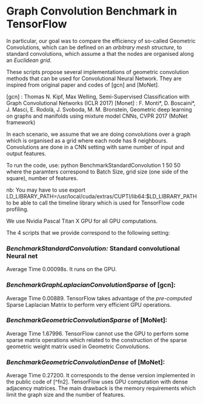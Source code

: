 # Graph Convolution Benchmark in TensorFlow

In particular, our goal was to compare the efficiency of so-called Geometric Convolutions, 
which can be defined on an *arbitrary mesh structure*, to standard convolutions, which assume a that the nodes are organised along an 
*Euclidean grid*.

These scripts propose several implementations of geometric convolution methods that can be used for Convolutional Neural Network. 
They are inspired from original paper and codes of [gcn] and [MoNet].

[gcn] : Thomas N. Kipf, Max Welling, Semi-Supervised Classification with Graph Convolutional Networks (ICLR 2017)
[Monet] : F. Monti*, D. Boscaini*, J. Masci, E. Rodolà, J. Svoboda, M. M. Bronstein, Geometric deep learning on graphs and manifolds using mixture model CNNs, CVPR 2017 (MoNet framework)

In each scenario, we assume that we are doing convolutions over a graph which is organised as a grid where each node has 8 neighbours. 
Convolutions are done in a CNN setting with same number of input and output features.

To run the code, use:
python BenchmarkStandardConvolution 1 50 50
where the paramters correspond to Batch Size, grid size (one side of the square), number of features.

nb: You may have to use 
export LD_LIBRARY_PATH=/usr/local/cuda/extras/CUPTI/lib64:$LD_LIBRARY_PATH
to be able to call the timeline library which is used for TensorFlow code profiling.

We use Nvidia Pascal Titan X GPU for all GPU computations.

The 4 scripts that we provide correspond to the following setting:
### *BenchmarkStandardConvolution:* Standard convolutional Neural net
Average Time 0.00098s. It runs on the GPU.

### *BenchmarkGraphLaplacianConvolutionSparse* of [gcn]:
Average Time 0.00889. TensorFlow takes advantage of the *pre-computed* Sparse Laplacian Matrix to perform very efficient GPU operations.

### *BenchmarkGeometricConvolutionSparse* of [MoNet]:
Average Time 1.67996. TensorFlow cannot use the GPU to perform some sparse matrix operations which related to the construction of the sparse geometric weight matrix used
in Geometric Convolutions.

### *BenchmarkGeometricConvolutionDense* of [MoNet]:
Average Time 0.27200. It corresponds to the dense version implemented in the public code of [^fn2]. 
TensorFlow uses GPU computation with dense adjacency matrices. The main drawback is the memory requirements which limit the graph size and the number of features.

